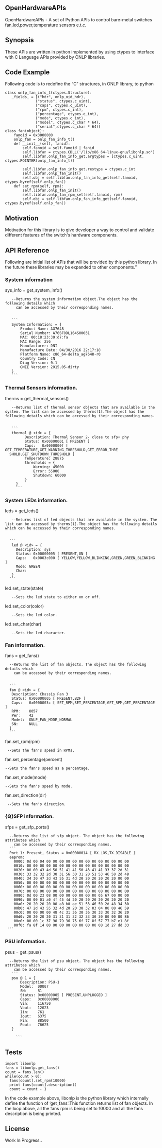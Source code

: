 ## OpenHardwareAPIs
OpenHardwareAPIs - A set of Python APIs to control bare-metal switches fan,led,power,temperature sensors e.t.c.

## Synopsis
These APIs are written in python implemented by using ctypes to interface with C Language APIs provided by ONLP libraries.

## Code Example 
Following code is to redefine the “C” structures, in ONLP library, to python
```
class onlp_fan_info_t(ctypes.Structure):
   _fields_ = [("hdr", onlp_oid_hdr),
              ("status", ctypes.c_uint),
              ("caps", ctypes.c_uint),
              ("rpm", ctypes.c_int),
              ("percentage", ctypes.c_int),
              ("mode", ctypes.c_int),
              ("model", ctypes.c_char * 64),
              ("serial",ctypes.c_char * 64)]   
class fan(object):
    fanoid = 0x3000000
    onlp_fan = onlp_fan_info_t()
    def __init__(self, fanid):
        self.fanoid = self.fanoid | fanid
        self.libfan = ctypes.CDLL('/lib/x86_64-linux-gnu/libonlp.so')
        self.libfan.onlp_fan_info_get.argtypes = [ctypes.c_uint, ctypes.POINTER(onlp_fan_info_t)]

        self.libfan.onlp_fan_info_get.restype = ctypes.c_int
        self.libfan.onlp_fan_init()
        self.obj = self.libfan.onlp_fan_info_get(self.fanoid, ctypes.byref(self.onlp_fan))
    def set_rpm(self, rpm):
        self.libfan.onlp_fan_init()
        self.libfan.onlp_fan_rpm_set(self.fanoid, rpm)
        self.obj = self.libfan.onlp_fan_info_get(self.fanoid, ctypes.byref(self.onlp_fan))

```

## Motivation
Motivation for this library is to give developer a way to control and validate different features of the switch's hardware components.


## API Reference
Following are initial list of APIs that will be provided by this python library.  In the future these libraries may be expanded to other components.”

### System information
sys_info = get_system_info()  


       --Returns the system information object.The object has the following details which 
         can be accessed by their corresponding names.
       
       
       ```  
       System Information: = {
           Product Name: AG7648
           Serial Number: A766F0DL164S00031
           MAC: 00:18:23:30:d7:fa
           MAC Range: 256
           Manufacturer: DNI
           Manufacture Date: 04/30/2016 22:17:18
           Platform Name: x86_64-delta_ag7648-r0
           Country Code: CN
           Diag Version: 0.1
           ONIE Version: 2015.05-dirty
       }
       ```
   
### Thermal Sensors information.
therms = get_thermal_sensors()


       --Returns list of thermal sensor objects that are available in the system. The list can be accessed by therms[1].The object has the following details which can be accessed by their corresponding names.
       
       
       ```
       thermal @ <id> = {
             Description: Thermal Sensor 2- close to sfp+ phy
             Status: 0x00000001 [ PRESENT ]
             Caps:   0x0000000f [ GET_TEMPERATURE,GET_WARNING_THRESHOLD,GET_ERROR_THRE
      SHOLD,GET_SHUTDOWN_THRESHOLD ]
             Temperature: 28875
             thresholds = {
                 Warning: 45000
                 Error: 55000
                 Shutdown: 60000
             }
         }
         ```
### System LEDs information.       
leds = get_leds()


       --Returns list of led objects that are available in the system. The list can be accessed by therms[1].The object has the following details which can be accessed by their corresponding names.
        
        
      ```        
       led @ <id> = {
         Description: sys
         Status: 0x00000005 [ PRESENT,ON ]
         Caps:   0x0003c000 [ YELLOW,YELLOW_BLINKING,GREEN,GREEN_BLINKING ]
         Mode: GREEN
         Char:
       }
      ``` 
led.set_state(state)


       --Sets the led state to either on or off.  
       
led.set_color(color)


       --Sets the led color.
              
led.set_char(char)


       --Sets the led character.
       
### Fan information.
fans = get_fans()  


      --Returns the list of fan objects. The object has the following details which 
        can be accessed by their corresponding names.  
      
      
      ```
      fan @ <id> = {
       Description: Chassis Fan 3
       Status: 0x00000005 [ PRESENT,B2F ]
       Caps:   0x0000003c [ SET_RPM,SET_PERCENTAGE,GET_RPM,GET_PERCENTAGE ]
       RPM:    8057
       Per:    42
       Model:  ONLP_FAN_MODE_NORMAL
       SN:     NULL
      }
      ```
fan.set_rpm(rpm)  


     --Sets the fan's speed in RPMs.       
     
     
fan.set_percentage(percent)  

    --Sets the fan's speed as a percentage.  
    
fan.set_mode(mode)  


    --Sets the fan's speed by mode.  
    
    
fan.set_direction(dir)


     --Sets the fan's direction.  
 
     
###  {Q}SFP information.
sfps = get_sfp_ports()

      --Returns the list of sfp object. The object has the following attributes which 
        can be accessed by their corresponding names.
      ```
      Port 1: Present, Status = 0x00000014 [ RX_LOS,TX_DISABLE ]
      eeprom:
        0000: 0d 00 04 00 00 00 00 00 00 00 00 00 00 00 00 00
        0010: 00 00 00 00 00 00 00 00 00 00 00 00 00 00 00 00
        0020: 00 00 43 4d 50 51 41 41 50 43 41 41 33 37 2d 31
        0030: 33 32 32 2d 30 31 56 30 31 20 51 53 46 50 2d 48
        0040: 34 30 47 2d 43 55 31 4d 20 20 20 20 20 20 00 00
        0050: 00 00 00 00 00 00 00 00 00 00 00 00 00 00 00 00
        0060: 00 00 00 00 00 00 00 00 00 00 00 00 00 00 00 00
        0070: 00 00 00 00 00 00 00 00 00 00 00 00 00 00 00 00
        0080: 0d 00 23 08 00 00 00 00 00 00 00 05 67 00 00 00
        0090: 00 00 01 a0 4f 45 4d 20 20 20 20 20 20 20 20 20
        00a0: 20 20 20 20 00 a8 b0 ae 51 53 46 50 2d 48 34 30
        00b0: 47 2d 43 55 32 4d 20 20 30 32 03 04 00 00 46 59
        00c0: 00 00 00 00 48 4c 31 36 30 36 30 33 30 32 36 20
        00d0: 20 20 20 20 31 31 31 32 32 33 30 30 00 00 00 86
        00e0: 00 00 1c 37 90 79 36 75 6f 77 8f 57 77 b7 e1 8f
        00f0: fa 8f 14 00 00 00 00 00 00 00 00 00 1d 27 dd 33
     ```      

### PSU information.
psus = get_psus()


      --Returns the list of psu object. The object has the following attributes which 
        can be accessed by their corresponding names.       
       ```
       psu @ 1 = {
           Description: PSU-1
           Model:  00007
           SN:     81 
           Status: 0x00000005 [ PRESENT,UNPLUGGED ]
           Caps:   0x00000000
           Vin:    116750
           Vout:   12023
           Iin:    761
           Iout:   6375
           Pin:    88500
           Pout:   76625
       }

         ```

## Tests

```
import libonlp
fans = libonlp.get_fans()
count = fans.len()
while(count > 0):
  fans[count].set_rpm(10000)
  print fans[count].description()
  count = count - 1
```

In the code example above, libonlp is the python library which internally define the function of ‘get_fans'.This function returns list of fan objects. In the loop above, all the fans rpm is being set to 10000 and all the fans description is being printed.


## License
Work In Progress..
